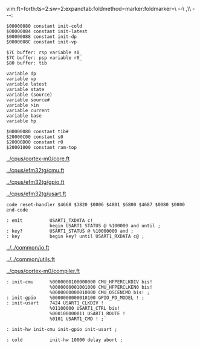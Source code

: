 vim:ft=forth:ts=2:sw=2:expandtab:foldmethod=marker:foldmarker=\\ --\ ,\\\ ---:

    $00000080 constant init-cold
    $00000084 constant init-latest
    $00000088 constant init-dp
    $0000008C constant init-vp

    $7C buffer: rsp variable s0_
    $7C buffer: psp variable r0_
    $80 buffer: tib

    variable dp
    variable vp
    variable latest
    variable state
    variable (source)
    variable source#
    variable >in
    variable current
    variable base
    variable hp

    $00000080 constant tib#
    $20000C00 constant s0
    $20000D00 constant r0
    $20001000 constant ram-top

[../cpus/cortex-m0/core.ft](../cpus/cortex-m0/core.ft.md)


[../cpus/efm32tg/cmu.ft](../cpus/efm32tg/cmu.ft.md)

[../cpus/efm32tg/gpio.ft](../cpus/efm32tg/gpio.ft.md)

[../cpus/efm32tg/usart.ft](../cpus/efm32tg/usart.ft.md)


    code reset-handler $4668 $3820 $0006 $4801 $6800 $4687 $0080 $0000 end-code

    : emit          USART1_TXDATA c!
                    begin USART1_STATUS @ %100000 and until ;
    : key?          USART1_STATUS @ %10000000 and ;
    : key           begin key? until USART1_RXDATA c@ ;

[../../common/io.ft](../../common/io.ft.md)

[../../common/utils.ft](../../common/utils.ft.md)

[../cpus/cortex-m0/compiler.ft](../cpus/cortex-m0/compiler.ft.md)


    : init-cmu      %0000000100000000 CMU_HFPERCLKDIV bis!
                    %0000000001001000 CMU_HFPERCLKEN0 bis!
                    %0000000000010000 CMU_OSCENCMD bis! ;
    : init-gpio     %0000000000010100 GPIO_PD_MODEL ! ;
    : init-usart    7424 USART1_CLKDIV !
                    %01100000 USART1_CTRL bis!
                    %000100000011 USART1_ROUTE !
                    %0101 USART1_CMD ! ;

    : init-hw init-cmu init-gpio init-usart ;

    : cold          init-hw 10000 delay abort ;
